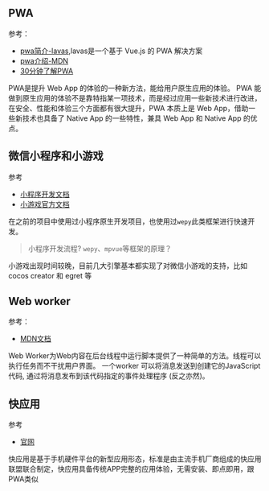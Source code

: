 ## PWA
参考：
* [pwa简介-lavas](https://lavas.baidu.com/pwa),lavas是一个基于 Vue.js 的 PWA 解决方案
* [pwa介绍-MDN](https://developer.mozilla.org/zh-CN/Apps/Quickstart)
* [30分钟了解PWA](https://segmentfault.com/a/1190000015705532)


PWA是提升 Web App 的体验的一种新方法，能给用户原生应用的体验。
PWA 能做到原生应用的体验不是靠特指某一项技术，而是经过应用一些新技术进行改进，在安全、性能和体验三个方面都有很大提升，PWA 本质上是 Web App，借助一些新技术也具备了 Native App 的一些特性，兼具 Web App 和 Native App 的优点。

## 微信小程序和小游戏
参考
* [小程序开发文档](https://developers.weixin.qq.com/miniprogram/dev/index.html)
* [小游戏官方文档](https://developers.weixin.qq.com/minigame/dev/tutorial/base/engine.html)

在之前的项目中使用过小程序原生开发项目，也使用过`wepy`此类框架进行快速开发。

> 小程序开发流程? `wepy`、`mpvue`等框架的原理？

小游戏出现时间较晚，目前几大引擎基本都实现了对微信小游戏的支持，比如cocos creator 和 egret 等

## Web worker
参考：
* [MDN文档](https://developer.mozilla.org/zh-CN/docs/Web/API/Web_Workers_API/Using_web_workers)

Web Worker为Web内容在后台线程中运行脚本提供了一种简单的方法。线程可以执行任务而不干扰用户界面。 一个worker 可以将消息发送到创建它的JavaScript代码, 通过将消息发布到该代码指定的事件处理程序 (反之亦然)。

## 快应用
参考
* [官网](https://www.quickapp.cn/)

快应用是基于手机硬件平台的新型应用形态，标准是由主流手机厂商组成的快应用联盟联合制定，快应用具备传统APP完整的应用体验，无需安装、即点即用，跟PWA类似

